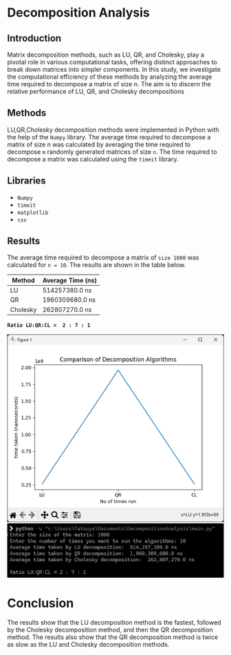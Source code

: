 # Decomposition Analysis

## Introduction
Matrix decomposition methods, such as LU, QR, and Cholesky, play a pivotal role in various computational tasks, offering distinct approaches to break down matrices into simpler components. In this study, we investigate the computational efficiency of these methods by analyzing the average time required to decompose a matrix of size n. The aim is to discern the relative performance of LU, QR, and Cholesky decompositions

## Methods
LU,QR,Cholesky decomposition methods were implemented in Python with the help of the `Numpy` library. The average time required to decompose a matrix of size n was calculated by averaging the time required to decompose `m` randomly generated matrices of size `n`. The time required to decompose a matrix was calculated using the `timeit` library.  

## Libraries
- `Numpy`
- `timeit`
- `matplotlib`
- `csv`
## Results
The average time required to decompose a matrix of `size 1000` was calculated for `n = 10`. The results are shown in the table below.

| Method | Average Time (ns) |
| --- | --- |
| LU | 514257380.0 ns |
| QR | 1960309680.0 ns |
| Cholesky | 262807270.0 ns |

**`Ratio LU:QR:CL =  2 : 7 : 1`**


![Graph](output/graph.png)
![Terminal](output/decompout.png)

# Conclusion
The results show that the LU decomposition method is the fastest, followed by the Cholesky decomposition method, and then the QR decomposition method. The results also show that the QR decomposition method is twice as slow as the LU and Cholesky decomposition methods.
